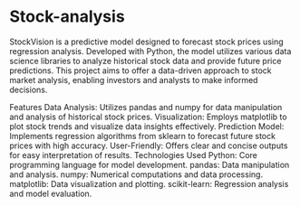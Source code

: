 # Stock-analysis
StockVision is a predictive model designed to forecast stock prices using regression analysis. Developed with Python, the model utilizes various data science libraries to analyze historical stock data and provide future price predictions. This project aims to offer a data-driven approach to stock market analysis, enabling investors and analysts to make informed decisions.

Features
Data Analysis: Utilizes pandas and numpy for data manipulation and analysis of historical stock prices.
Visualization: Employs matplotlib to plot stock trends and visualize data insights effectively.
Prediction Model: Implements regression algorithms from sklearn to forecast future stock prices with high accuracy.
User-Friendly: Offers clear and concise outputs for easy interpretation of results.
Technologies Used
Python: Core programming language for model development.
pandas: Data manipulation and analysis.
numpy: Numerical computations and data processing.
matplotlib: Data visualization and plotting.
scikit-learn: Regression analysis and model evaluation.
